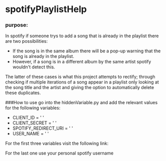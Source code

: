 # spotifyPlaylistHelp
### purpose:
In spotify if someone trys to add a song that is already in the playlist there are two possibilities:

- If the song is in the same album there will be a pop-up warning that the song is already in the playlist.
- However, if a song is in a different album by the same artist spotify wouldn't detect this.

The latter of these cases is what this project attempts to rectify; 
through checking if multiple iterations of a song appear in a playlist 
only looking at the song title and the artist and giving the option to 
automatically delete these duplicates.

###How to use
go into the hiddenVariable.py and add the relevant values for the following variables:

- CLIENT_ID = ' '
- CLIENT_SECRET = ' '
- SPOTIFY_REDIRECT_URI = ' '
- USER_NAME = ' '

For the first three variables visit the following link:

For the last one use your personal spotify username